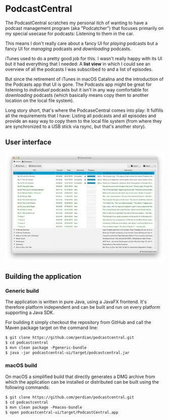 # PodcastCentral

The PodcastCentral scratches my personal itch of wanting to have a podcast management program (aka "Podcatcher") that focuses primarily on my special usecase for podcasts: Listening to them in the car.

This means I don't really care about a fancy UI for *playing* podcasts but a fancy UI for *managing* podcasts and *downloading* podcasts.

iTunes used to do a pretty good job for this.
I wasn't really happy with its UI but it had everything that I needed: A **list view** in which I could see an overview of all the podcasts I was subscribed to and a list of episodes.

But since the retirement of iTunes in macOS Catalina and the introduction of the Podcasts app that UI is gone. The Podcasts app might be great for listening to *individual* podcasts but it isn't in any way comfortable for *downloading* podcasts (which basically means copy them to another location on the local file system).

Long story short, that's where the PodcaseCentral comes into play: It fulfills all the requirements that I have: Listing all podcasts and all episodes and provide an easy way to copy them to the local file system (from where they are synchronized to a USB stick via rsync, but that's another story).

## User interface

![Screenshot](docs/screenshot.jpg)

## Building the application

### Generic build

The application is written in pure Java, using a JavaFX frontend. It's therefore platform independent and can be built and run on every platform supporting a Java SDK.

For building it simply checkout the repository from GitHub and call the Maven package target on the command line:

    $ git clone https://github.com/perdian/podcastcentral.git
    $ cd podcastcentral
    $ mvn clean package -Pgeneric-bundle
    $ java -jar podcastcentral-ui/target/podcastcentral.jar

### macOS build

On macOS a simplified build that directly generates a DMG archive from which the application can be installed or distributed can be built using the following commands:

    $ git clone https://github.com/perdian/podcastcentral.git
    $ cd podcastcentral
    $ mvn clean package -Pmacos-bundle
    $ open podcastcentral-ui/target/PodcastCentral.app

